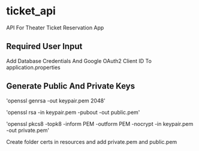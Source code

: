 # ticket_api

API For Theater Ticket Reservation App

## Required User Input

Add Database Credentials And Google OAuth2 Client ID To application.properties

## Generate Public And Private Keys

'openssl genrsa -out keypair.pem 2048'

'openssl rsa -in keypair.pem -pubout -out public.pem'

'openssl pkcs8 -topk8 -inform PEM -outform PEM -nocrypt -in keypair.pem -out private.pem'

Create folder certs in resources and add private.pem and public.pem 
